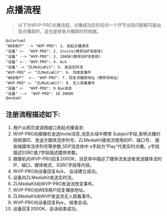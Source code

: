 <!-- 点播流程 -->

# 点播流程
> 以下为WVP-PRO点播流程。点播成功前的任何一个环节出现问题都可能出现点播超时，这也是排查点播超时的依据。

```plantuml
@startuml
"WEB用户"  -> "WVP-PRO": 1. 发起点播请求
"设备" <-  "WVP-PRO": 2. Invite(携带SDP消息体)
"设备" --> "WVP-PRO": 3. 200OK(携带SDP消息体)
"设备" <-- "WVP-PRO": 4. Ack
"设备" -> "ZLMediaKit": 5. 发送实时流
"WVP-PRO" <- "ZLMediaKit": 6. 流改变事件
"WEB用户"  <-- "WVP-PRO": 7. 回复流播放地址（携带流地址）
"WVP-PRO" <- "ZLMediaKit": 8. 无人观看事件
"设备" <-  "WVP-PRO": 9 Bye消息
"设备" -->  "WVP-PRO": 10 200OK
@enduml
```


##  注册流程描述如下:  
1. 用户从网页或调用接口发起点播请求;  
2. WVP-PRO向摄像机发送Invite消息,消息头域中携带 Subject字段,表明点播的视频源ID、发送方媒体流序列号、ZLMediaKit接收流使用的IP、端口号、
 接收端媒体流序列号等参数,SDP消息体中 s字段为“Play”代表实时点播，y字段描述SSRC值,f字段描述媒体参数。
3. 摄像机向WVP-PRO回复200OK，消息体中描述了媒体流发送者发送媒体流的IP、端口、媒体格式、SSRC字段等内容。
4. WVP-PRO向设备回复Ack， 会话建立成功。
5. 设备向ZLMediaKit发送实时流。
6. ZLMediaKit向WVP-PRO发送流改变事件。
7. WVP-PRO向WEB用户回复播放地址。
8. ZLMediaKit向WVP发送流无人观看事件。
9. WVP-PRO向设备回复Bye， 结束会话。
10. 设备回复200OK，会话结束成功。
